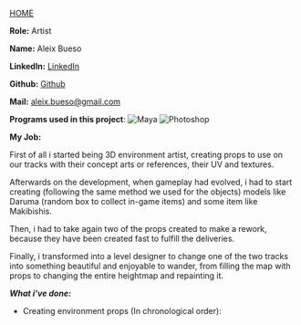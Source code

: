 [HOME](index.md)

**Role:** Artist

**Name:** Aleix Bueso

**LinkedIn:** [LinkedIn](https://www.linkedin.com/in/aleix-bueso-fern%C3%A1ndez-05b166115/)

**Github:** [Github](https://github.com/AleixBueso)

**Mail:** aleix.bueso@gmail.com

**Programs used in this project**: ![Maya](https://cdna.artstation.com/p/softwares/icons/000/000/024/default/Maya.png?1424684349) ![Photoshop](https://cdna.artstation.com/p/softwares/icons/000/000/032/default/Photoshop.png?1424684351)

**My Job:** 

First of all i started being 3D environment artist, creating props to use on our tracks with their concept arts or references, their UV and textures. 

Afterwards on the development, when gameplay had evolved, i had to start creating (following the same method we used for the objects) models like Daruma (random box to collect in-game items)
and some item like Makibishis.

Then, i had to take again two of the props created to make a rework, because they have been created fast to fulfill the deliveries.

Finally, i transformed into a level designer to change one of the two tracks into something beautiful and enjoyable to wander, from filling the map with props to changing the entire heightmap and repainting it.

_**What i've done:**_

- Creating environment props (In chronological order):

